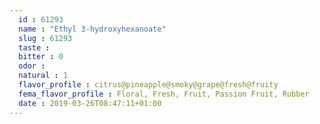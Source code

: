 ```yaml
---
  id : 61293
  name : "Ethyl 3-hydroxyhexanoate"
  slug : 61293
  taste : 
  bitter : 0
  odor : 
  natural : 1
  flavor_profile : citrus@pineapple@smoky@grape@fresh@fruity
  fema_flavor_profile : Floral, Fresh, Fruit, Passion Fruit, Rubber
  date : 2019-03-26T08:47:11+01:00
---
```



